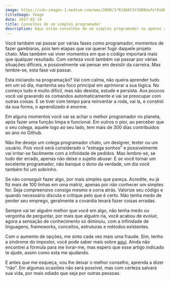 ```yaml
---
image: https://cdn-images-1.medium.com/max/2000/1*RJd68CSY3GMAUafelRsNOw.jpeg
titleImage: Image
date: 2017-02-19
title: Conselhos de um simples programador
description: Aqui estão conselhos de um simples programador ou apenas algumas situações que vivenciei na minha vida.
---
```


Você também vai passar por várias fases como programador, momentos de fazer gambiaras, pois tem etapas que vai querer fugir daquele projeto chato. Mas também vai viver momentos em que o código importará mais que qualquer resultado. Com certeza você também vai passar por várias situações difíceis, e possivelmente vai pensar em desistir da carreira. Mas lembre-se, esta fase vai passar.

Esta iniciando na programação? Vai com calma, não queira aprender tudo em um só dia, mantenha seu foco principal em aprimorar a sua lógica. No começo tudo é muito difícil, mas não desista, estude e persista. Aos poucos você vai gravando os comandos automaticamente e vai se preocupar com outras coisas. E se tiver com tempo para reinventar a roda, vai la, e constrói da sua forma, o aprendizado é enorme.

Em alguns momentos você vai se achar o melhor programador no planeta, após fazer uma função limpa e funcional. Em outros o pior, ao perceber que o seu colega, aquele logo ao seu lado, tem mais de 300 dias contribuídos ao ano no Github.

Não lhe desejo um colega programador chato, um designer, tester ou um usuário. Pois você será considerado o “estraga sonhos” e possivelmente vai irritar-se facilmente com a infinidade de pedidos. Mas lembre-se, se tudo der errado, apenas não deixe o sujeito abusar. E se você tornar um excelente programador, não banque o dono da verdade, um dia você também foi um sobrinho.

Se não conseguir fazer algo, por mais simples que pareça. Acredite, eu já fiz mais de 100 linhas em uma matriz, apenas por não conhecer um simples for. Seja compreensivo consigo mesmo e corra atrás. Valorize seu código e quando necessário discuta e critique pelo que é certo. Não tenha medo de perder seu emprego, geralmente a covardia levará fazer coisas erradas.

Sempre vai ter alguém melhor que você em algo, não tenha medo ou vergonha de perguntar, por mais que alguém ria, você acabou de evoluir, agora a sensação de conhecimento só diminuiu, com a infinidade de linguagens, frameworks, conceitos, estruturas e métodos existentes.

Com o aumento de opções, me sinto cada vez mais uma fraude. Sim, tenho a síndrome do impostor, você pode saber mais sobre [aqui][1]. Ainda não encontrei a fórmula para me livrar-me, mas espero que esse artigo indicado te ajude, assim como esta me ajudando.

E antes que me esqueça, vou lhe deixar o melhor conselho, aprenda a dizer “não”. Em algumas ocasiões não será possível, mas com certeza salvará sua vida, por mais odiado que seja por outras pessoas.

 [1]: https://willianjusten.com.br/sou-bom-o-suficiente/
